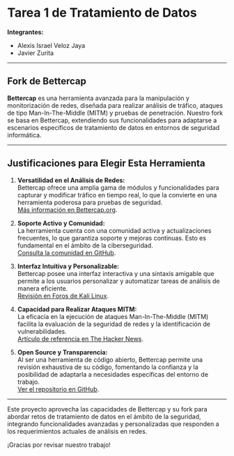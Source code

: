 # Tarea 1 de Tratamiento de Datos

**Integrantes:**  
- Alexis Israel Veloz Jaya  
- Javier Zurita

---

## Fork de Bettercap

**Bettercap** es una herramienta avanzada para la manipulación y monitorización de redes, diseñada para realizar análisis de tráfico, ataques de tipo Man-In-The-Middle (MITM) y pruebas de penetración. Nuestro fork se basa en Bettercap, extendiendo sus funcionalidades para adaptarse a escenarios específicos de tratamiento de datos en entornos de seguridad informática.

---

## Justificaciones para Elegir Esta Herramienta

1. **Versatilidad en el Análisis de Redes:**  
   Bettercap ofrece una amplia gama de módulos y funcionalidades para capturar y modificar tráfico en tiempo real, lo que la convierte en una herramienta poderosa para pruebas de seguridad.  
   [Más información en Bettercap.org](https://www.bettercap.org/).

2. **Soporte Activo y Comunidad:**  
   La herramienta cuenta con una comunidad activa y actualizaciones frecuentes, lo que garantiza soporte y mejoras continuas. Esto es fundamental en el ámbito de la ciberseguridad.  
   [Consulta la comunidad en GitHub](https://github.com/bettercap/bettercap).

3. **Interfaz Intuitiva y Personalizable:**  
   Bettercap posee una interfaz interactiva y una sintaxis amigable que permite a los usuarios personalizar y automatizar tareas de análisis de manera eficiente.  
   [Revisión en Foros de Kali Linux](https://forums.kali.org/).

4. **Capacidad para Realizar Ataques MITM:**  
   La eficacia en la ejecución de ataques Man-In-The-Middle (MITM) facilita la evaluación de la seguridad de redes y la identificación de vulnerabilidades.  
   [Artículo de referencia en The Hacker News](https://thehackernews.com/).

5. **Open Source y Transparencia:**  
   Al ser una herramienta de código abierto, Bettercap permite una revisión exhaustiva de su código, fomentando la confianza y la posibilidad de adaptarla a necesidades específicas del entorno de trabajo.  
   [Ver el repositorio en GitHub](https://github.com/bettercap/bettercap).

---

Este proyecto aprovecha las capacidades de Bettercap y su fork para abordar retos de tratamiento de datos en el ámbito de la seguridad, integrando funcionalidades avanzadas y personalizadas que responden a los requerimientos actuales de análisis en redes.

¡Gracias por revisar nuestro trabajo!
